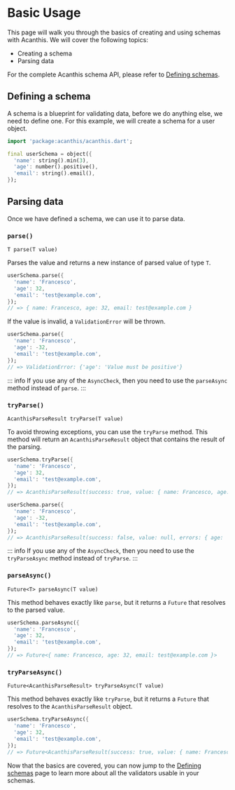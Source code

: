 # Basic Usage

This page will walk you through the basics of creating and using schemas with Acanthis. We will cover the following topics:

- Creating a schema
- Parsing data

For the complete Acanthis schema API, please refer to [Defining schemas](./defining_schemas.md).

## Defining a schema

A schema is a blueprint for validating data, before we do anything else, we need to define one. For this example, we will create a schema for a user object.

```dart
import 'package:acanthis/acanthis.dart';

final userSchema = object({
  'name': string().min(3),
  'age': number().positive(),
  'email': string().email(),
});
```

## Parsing data

Once we have defined a schema, we can use it to parse data.

### `parse()`

`T parse(T value)`

Parses the value and returns a new instance of parsed value of type `T`.

```dart
userSchema.parse({
  'name': 'Francesco',
  'age': 32,
  'email': 'test@example.com',
});
// => { name: Francesco, age: 32, email: test@example.com }
```

If the value is invalid, a `ValidationError` will be thrown.

```dart
userSchema.parse({
  'name': 'Francesco',
  'age': -32,
  'email': 'test@example.com',
});
// => ValidationError: {'age': 'Value must be positive'}
```

::: info
If you use any of the `AsyncCheck`, then you need to use the `parseAsync` method instead of `parse`.
:::

### `tryParse()`

`AcanthisParseResult tryParse(T value)`

To avoid throwing exceptions, you can use the `tryParse` method. This method will return an `AcanthisParseResult` object that contains the result of the parsing.

```dart
userSchema.tryParse({
  'name': 'Francesco',
  'age': 32,
  'email': 'test@example.com',
});
// => AcanthisParseResult(success: true, value: { name: Francesco, age: 32, email: test@example.com }, errors: {}, metadata: null)

userSchema.parse({
  'name': 'Francesco',
  'age': -32,
  'email': 'test@example.com',
});
// => AcanthisParseResult(success: false, value: null, errors: { age: 'Value must be positive' }, metadata: null)
```

::: info
If you use any of the `AsyncCheck`, then you need to use the `tryParseAsync` method instead of `tryParse`.
:::

### `parseAsync()`

`Future<T> parseAsync(T value)`

This method behaves exactly like `parse`, but it returns a `Future` that resolves to the parsed value.

```dart
userSchema.parseAsync({
  'name': 'Francesco',
  'age': 32,
  'email': 'test@example.com',
});
// => Future<{ name: Francesco, age: 32, email: test@example.com }>
```

### `tryParseAsync()`

`Future<AcanthisParseResult> tryParseAsync(T value)`

This method behaves exactly like `tryParse`, but it returns a `Future` that resolves to the `AcanthisParseResult` object.

```dart
userSchema.tryParseAsync({
  'name': 'Francesco',
  'age': 32,
  'email': 'test@example.com',
});
// => Future<AcanthisParseResult(success: true, value: { name: Francesco, age: 32, email: test@example.com }, errors: {}, metadata: null)>
```

Now that the basics are covered, you can now jump to the [Defining schemas](./defining_schemas.md) page to learn more about all the validators usable in your schemas.
